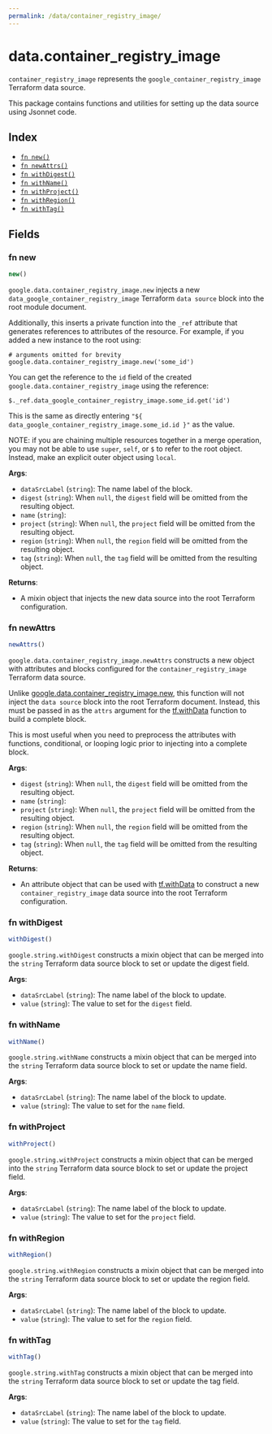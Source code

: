 ```yaml
---
permalink: /data/container_registry_image/
---
```


# data.container_registry_image

`container_registry_image` represents the `google_container_registry_image` Terraform data source.



This package contains functions and utilities for setting up the data source using Jsonnet code.


## Index

* [`fn new()`](#fn-new)
* [`fn newAttrs()`](#fn-newattrs)
* [`fn withDigest()`](#fn-withdigest)
* [`fn withName()`](#fn-withname)
* [`fn withProject()`](#fn-withproject)
* [`fn withRegion()`](#fn-withregion)
* [`fn withTag()`](#fn-withtag)

## Fields

### fn new

```ts
new()
```


`google.data.container_registry_image.new` injects a new `data_google_container_registry_image` Terraform `data source`
block into the root module document.

Additionally, this inserts a private function into the `_ref` attribute that generates references to attributes of the
resource. For example, if you added a new instance to the root using:

    # arguments omitted for brevity
    google.data.container_registry_image.new('some_id')

You can get the reference to the `id` field of the created `google.data.container_registry_image` using the reference:

    $._ref.data_google_container_registry_image.some_id.get('id')

This is the same as directly entering `"${ data_google_container_registry_image.some_id.id }"` as the value.

NOTE: if you are chaining multiple resources together in a merge operation, you may not be able to use `super`, `self`,
or `$` to refer to the root object. Instead, make an explicit outer object using `local`.

**Args**:
  - `dataSrcLabel` (`string`): The name label of the block.
  - `digest` (`string`):  When `null`, the `digest` field will be omitted from the resulting object.
  - `name` (`string`): 
  - `project` (`string`):  When `null`, the `project` field will be omitted from the resulting object.
  - `region` (`string`):  When `null`, the `region` field will be omitted from the resulting object.
  - `tag` (`string`):  When `null`, the `tag` field will be omitted from the resulting object.

**Returns**:
- A mixin object that injects the new data source into the root Terraform configuration.


### fn newAttrs

```ts
newAttrs()
```


`google.data.container_registry_image.newAttrs` constructs a new object with attributes and blocks configured for the `container_registry_image`
Terraform data source.

Unlike [google.data.container_registry_image.new](#fn-containerregistryimagenew), this function will not inject the `data source`
block into the root Terraform document. Instead, this must be passed in as the `attrs` argument for the
[tf.withData](https://github.com/tf-libsonnet/core/tree/main/docs#fn-withdata) function to build a complete block.

This is most useful when you need to preprocess the attributes with functions, conditional, or looping logic prior to
injecting into a complete block.

**Args**:
  - `digest` (`string`):  When `null`, the `digest` field will be omitted from the resulting object.
  - `name` (`string`): 
  - `project` (`string`):  When `null`, the `project` field will be omitted from the resulting object.
  - `region` (`string`):  When `null`, the `region` field will be omitted from the resulting object.
  - `tag` (`string`):  When `null`, the `tag` field will be omitted from the resulting object.

**Returns**:
  - An attribute object that can be used with [tf.withData](https://github.com/tf-libsonnet/core/tree/main/docs#fn-withdata) to construct a new `container_registry_image` data source into the root Terraform configuration.


### fn withDigest

```ts
withDigest()
```

`google.string.withDigest` constructs a mixin object that can be merged into the `string`
Terraform data source block to set or update the digest field.



**Args**:
  - `dataSrcLabel` (`string`): The name label of the block to update.
  - `value` (`string`): The value to set for the `digest` field.


### fn withName

```ts
withName()
```

`google.string.withName` constructs a mixin object that can be merged into the `string`
Terraform data source block to set or update the name field.



**Args**:
  - `dataSrcLabel` (`string`): The name label of the block to update.
  - `value` (`string`): The value to set for the `name` field.


### fn withProject

```ts
withProject()
```

`google.string.withProject` constructs a mixin object that can be merged into the `string`
Terraform data source block to set or update the project field.



**Args**:
  - `dataSrcLabel` (`string`): The name label of the block to update.
  - `value` (`string`): The value to set for the `project` field.


### fn withRegion

```ts
withRegion()
```

`google.string.withRegion` constructs a mixin object that can be merged into the `string`
Terraform data source block to set or update the region field.



**Args**:
  - `dataSrcLabel` (`string`): The name label of the block to update.
  - `value` (`string`): The value to set for the `region` field.


### fn withTag

```ts
withTag()
```

`google.string.withTag` constructs a mixin object that can be merged into the `string`
Terraform data source block to set or update the tag field.



**Args**:
  - `dataSrcLabel` (`string`): The name label of the block to update.
  - `value` (`string`): The value to set for the `tag` field.
